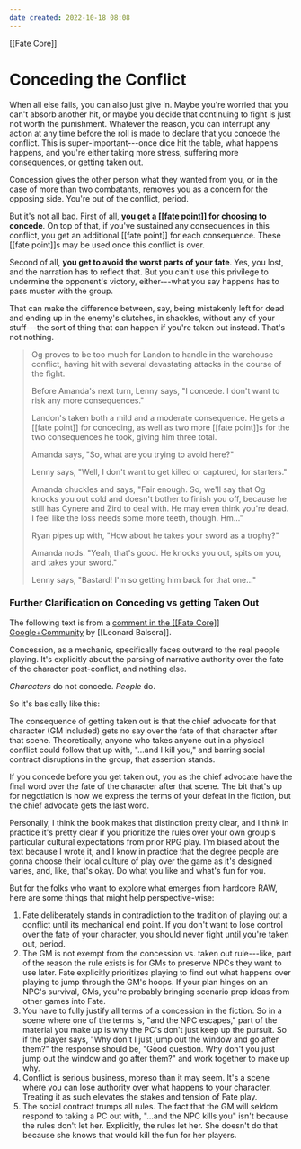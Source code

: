 ```yaml
---
date created: 2022-10-18 08:08
---
```


[[Fate Core]]

# Conceding the Conflict

When all else fails, you can also just give in. Maybe you're worried that you can't absorb another hit, or maybe you decide that continuing to fight is just not worth the punishment. Whatever the reason, you can interrupt any action at any time before the roll is made to declare that you concede the conflict. This is super-important---once dice hit the table, what happens happens, and you're either taking more stress, suffering more consequences, or getting taken out.

Concession gives the other person what they wanted from you, or in the case of more than two combatants, removes you as a concern for the opposing side. You're out of the conflict, period.

But it's not all bad. First of all, **you get a [[fate point]] for choosing to concede**. On top of that, if you've sustained any consequences in this conflict, you get an additional [[fate point]] for each consequence. These [[fate point]]s may be used once this conflict is over.

Second of all, **you get to avoid the worst parts of your fate**. Yes, you lost, and the narration has to reflect that. But you can't use this privilege to undermine the opponent's victory, either---what you say happens has to pass muster with the group.

That can make the difference between, say, being mistakenly left for dead and ending up in the enemy's clutches, in shackles, without any of your stuff---the sort of thing that can happen if you're taken out instead. That's not nothing.

> Og proves to be too much for Landon to handle in the warehouse conflict, having hit with several devastating attacks in the course of the fight.
>
> Before Amanda's next turn, Lenny says, "I concede. I don't want to risk any more consequences."
>
> Landon's taken both a mild and a moderate consequence. He gets a [[fate point]] for conceding, as well as two more [[fate point]]s for the two consequences he took, giving him three total.
>
> Amanda says, "So, what are you trying to avoid here?"
>
> Lenny says, "Well, I don't want to get killed or captured, for starters."
>
> Amanda chuckles and says, "Fair enough. So, we'll say that Og knocks you out cold and doesn't bother to finish you off, because he still has Cynere and Zird to deal with. He may even think you're dead. I feel like the loss needs some more teeth, though. Hm..."
>
> Ryan pipes up with, "How about he takes your sword as a trophy?"
>
> Amanda nods. "Yeah, that's good. He knocks you out, spits on you, and takes your sword."
>
> Lenny says, "Bastard! I'm so getting him back for that one..."
 
### Further Clarification on Conceding vs getting Taken Out

The following text is from a [comment in the [[Fate Core]] Google+Community](https://plus.google.com/116394742606298068145/posts/4dScLtq43oo) by [[Leonard Balsera]].

Concession, as a mechanic, specifically faces outward to the real people playing. It's explicitly about the parsing of narrative authority over the fate of the character post-conflict, and nothing else.

_Characters_ do not concede. _People_ do.

So it's basically like this:

The consequence of getting taken out is that the chief advocate for that character (GM included) gets no say over the fate of that character after that scene. Theoretically, anyone who takes anyone out in a physical conflict could follow that up with, "...and I kill you," and barring social contract disruptions in the group, that assertion stands.

If you concede before you get taken out, you as the chief advocate have the final word over the fate of the character after that scene. The bit that's up for negotiation is how we express the terms of your defeat in the fiction, but the chief advocate gets the last word.

Personally, I think the book makes that distinction pretty clear, and I think in practice it's pretty clear if you prioritize the rules over your own group's particular cultural expectations from prior RPG play. I'm biased about the text because I wrote it, and I know in practice that the degree people are gonna choose their local culture of play over the game as it's designed varies, and, like, that's okay. Do what you like and what's fun for you.

But for the folks who want to explore what emerges from hardcore RAW, here are some things that might help perspective-wise:

1. Fate deliberately stands in contradiction to the tradition of playing out a conflict until its mechanical end point. If you don't want to lose control over the fate of your character, you should never fight until you're taken out, period.
2. The GM is not exempt from the concession vs. taken out rule---like, part of the reason the rule exists is for GMs to preserve NPCs they want to use later. Fate explicitly prioritizes playing to find out what happens over playing to jump through the GM's hoops. If your plan hinges on an NPC's survival, GMs, you're probably bringing scenario prep ideas from other games into Fate.
3. You have to fully justify all terms of a concession in the fiction. So in a scene where one of the terms is, "and the NPC escapes," part of the material you make up is why the PC's don't just keep up the pursuit. So if the player says, "Why don't I just jump out the window and go after them?" the response should be, "Good question. Why don't you just jump out the window and go after them?" and work together to make up why.
4. Conflict is serious business, moreso than it may seem. It's a scene where you can lose authority over what happens to your character. Treating it as such elevates the stakes and tension of Fate play.
5. The social contract trumps all rules. The fact that the GM will seldom respond to taking a PC out with, "...and the NPC kills you" isn't because the rules don't let her. Explicitly, the rules let her. She doesn't do that because she knows that would kill the fun for her players.